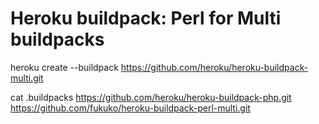 Heroku buildpack: Perl for Multi buildpacks
======================
heroku create --buildpack https://github.com/heroku/heroku-buildpack-multi.git 
 
cat .buildpacks 
https://github.com/heroku/heroku-buildpack-php.git 
https://github.com/fukuko/heroku-buildpack-perl-multi.git 


